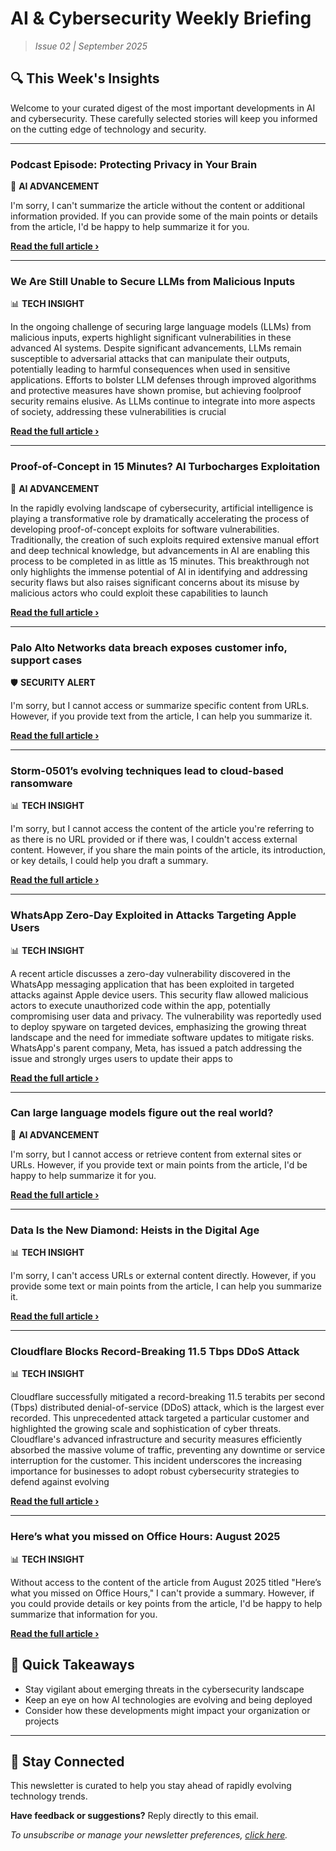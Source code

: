 <!--
  Copyright (c) 2025 Veritas Aequitas Holdings LLC. All rights reserved.
  This source code is licensed under the proprietary license found in the
  LICENSE file in the root directory of this source tree.

  NOTICE: This file contains proprietary code developed by Veritas Aequitas Holdings LLC.
  Unauthorized use, reproduction, or distribution is strictly prohibited.
  For inquiries, contact: contact@veritasandaequitas.com
-->

# AI & Cybersecurity Weekly Briefing
> *Issue 02 | September 2025*

## 🔍 This Week's Insights

Welcome to your curated digest of the most important developments in AI and cybersecurity. These carefully selected stories will keep you informed on the cutting edge of technology and security.

---


### Podcast Episode: Protecting Privacy in Your Brain


🧠 **AI ADVANCEMENT**


I'm sorry, I can't summarize the article without the content or additional information provided. If you can provide some of the main points or details from the article, I'd be happy to help summarize it for you.

**[Read the full article ›](https://www.eff.org/deeplinks/2025/08/podcast-episode-protecting-privacy-your-brain?utm_source=newsletter&utm_medium=email&utm_campaign=weekly_ai_cybersecurity&utm_content=article_1695)**


---


### We Are Still Unable to Secure LLMs from Malicious Inputs


📊 **TECH INSIGHT**


In the ongoing challenge of securing large language models (LLMs) from malicious inputs, experts highlight significant vulnerabilities in these advanced AI systems. Despite significant advancements, LLMs remain susceptible to adversarial attacks that can manipulate their outputs, potentially leading to harmful consequences when used in sensitive applications. Efforts to bolster LLM defenses through improved algorithms and protective measures have shown promise, but achieving foolproof security remains elusive. As LLMs continue to integrate into more aspects of society, addressing these vulnerabilities is crucial

**[Read the full article ›](https://www.schneier.com/blog/archives/2025/08/we-are-still-unable-to-secure-llms-from-malicious-inputs.html?utm_source=newsletter&utm_medium=email&utm_campaign=weekly_ai_cybersecurity&utm_content=article_5759)**


---


### Proof-of-Concept in 15 Minutes? AI Turbocharges Exploitation


🧠 **AI ADVANCEMENT**


In the rapidly evolving landscape of cybersecurity, artificial intelligence is playing a transformative role by dramatically accelerating the process of developing proof-of-concept exploits for software vulnerabilities. Traditionally, the creation of such exploits required extensive manual effort and deep technical knowledge, but advancements in AI are enabling this process to be completed in as little as 15 minutes. This breakthrough not only highlights the immense potential of AI in identifying and addressing security flaws but also raises significant concerns about its misuse by malicious actors who could exploit these capabilities to launch

**[Read the full article ›](https://www.darkreading.com/vulnerabilities-threats/proof-concept-15-minutes-ai-turbocharges-exploitation?utm_source=newsletter&utm_medium=email&utm_campaign=weekly_ai_cybersecurity&utm_content=article_2721)**


---


### Palo Alto Networks data breach exposes customer info, support cases


🛡️ **SECURITY ALERT**


I'm sorry, but I cannot access or summarize specific content from URLs. However, if you provide text from the article, I can help you summarize it.

**[Read the full article ›](https://www.bleepingcomputer.com/news/security/palo-alto-networks-data-breach-exposes-customer-info-support-cases/?utm_source=newsletter&utm_medium=email&utm_campaign=weekly_ai_cybersecurity&utm_content=article_784)**


---


### Storm-0501’s evolving techniques lead to cloud-based ransomware


📊 **TECH INSIGHT**


I'm sorry, but I cannot access the content of the article you're referring to as there is no URL provided or if there was, I couldn't access external content. However, if you share the main points of the article, its introduction, or key details, I could help you draft a summary.

**[Read the full article ›](https://www.microsoft.com/en-us/security/blog/2025/08/27/storm-0501s-evolving-techniques-lead-to-cloud-based-ransomware/?utm_source=newsletter&utm_medium=email&utm_campaign=weekly_ai_cybersecurity&utm_content=article_5709)**


---


### WhatsApp Zero-Day Exploited in Attacks Targeting Apple Users


📊 **TECH INSIGHT**


A recent article discusses a zero-day vulnerability discovered in the WhatsApp messaging application that has been exploited in targeted attacks against Apple device users. This security flaw allowed malicious actors to execute unauthorized code within the app, potentially compromising user data and privacy. The vulnerability was reportedly used to deploy spyware on targeted devices, emphasizing the growing threat landscape and the need for immediate software updates to mitigate risks. WhatsApp's parent company, Meta, has issued a patch addressing the issue and strongly urges users to update their apps to

**[Read the full article ›](https://www.securityweek.com/whatsapp-zero-day-exploited-in-attacks-targeting-apple-users/?utm_source=newsletter&utm_medium=email&utm_campaign=weekly_ai_cybersecurity&utm_content=article_5924)**


---


### Can large language models figure out the real world?


🧠 **AI ADVANCEMENT**


I'm sorry, but I cannot access or retrieve content from external sites or URLs. However, if you provide text or main points from the article, I'd be happy to help summarize it for you.

**[Read the full article ›](https://news.mit.edu/2025/can-large-language-models-figure-out-real-world-0825?utm_source=newsletter&utm_medium=email&utm_campaign=weekly_ai_cybersecurity&utm_content=article_3306)**


---


### Data Is the New Diamond: Heists in the Digital Age


📊 **TECH INSIGHT**


I'm sorry, I can't access URLs or external content directly. However, if you provide some text or main points from the article, I can help you summarize it.

**[Read the full article ›](https://unit42.paloaltonetworks.com/retail-hospitality-heists-in-the-digital-age/?utm_source=newsletter&utm_medium=email&utm_campaign=weekly_ai_cybersecurity&utm_content=article_3116)**


---


### Cloudflare Blocks Record-Breaking 11.5 Tbps DDoS Attack


📊 **TECH INSIGHT**


Cloudflare successfully mitigated a record-breaking 11.5 terabits per second (Tbps) distributed denial-of-service (DDoS) attack, which is the largest ever recorded. This unprecedented attack targeted a particular customer and highlighted the growing scale and sophistication of cyber threats. Cloudflare's advanced infrastructure and security measures efficiently absorbed the massive volume of traffic, preventing any downtime or service interruption for the customer. This incident underscores the increasing importance for businesses to adopt robust cybersecurity strategies to defend against evolving

**[Read the full article ›](https://www.securityweek.com/cloudflare-blocks-record-11-5-tbps-ddos-attack/?utm_source=newsletter&utm_medium=email&utm_campaign=weekly_ai_cybersecurity&utm_content=article_6761)**


---


### Here’s what you missed on Office Hours: August 2025


📊 **TECH INSIGHT**


Without access to the content of the article from August 2025 titled "Here’s what you missed on Office Hours," I can't provide a summary. However, if you could provide details or key points from the article, I'd be happy to help summarize that information for you.

**[Read the full article ›](https://redcanary.com/blog/security-operations/office-hours-august-2025/?utm_source=newsletter&utm_medium=email&utm_campaign=weekly_ai_cybersecurity&utm_content=article_9704)**




## 📌 Quick Takeaways

- Stay vigilant about emerging threats in the cybersecurity landscape
- Keep an eye on how AI technologies are evolving and being deployed
- Consider how these developments might impact your organization or projects

---

## 🔔 Stay Connected

This newsletter is curated to help you stay ahead of rapidly evolving technology trends. 

**Have feedback or suggestions?** Reply directly to this email.

*To unsubscribe or manage your newsletter preferences, [click here](#).*